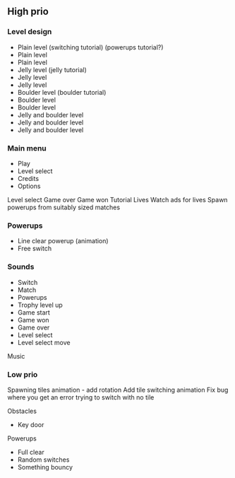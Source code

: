 ## High prio

### Level design

- Plain level (switching tutorial) (powerups tutorial?)
- Plain level
- Plain level
- Jelly level (jelly tutorial)
- Jelly level
- Jelly level
- Boulder level (boulder tutorial)
- Boulder level
- Boulder level
- Jelly and boulder level
- Jelly and boulder level
- Jelly and boulder level

### Main menu

- Play
- Level select
- Credits
- Options

Level select
Game over
Game won
Tutorial
Lives
Watch ads for lives
Spawn powerups from suitably sized matches

### Powerups

- Line clear powerup (animation)
- Free switch

### Sounds

- Switch
- Match
- Powerups
- Trophy level up
- Game start
- Game won
- Game over
- Level select
- Level select move

Music

### Low prio

Spawning tiles animation - add rotation
Add tile switching animation
Fix bug where you get an error trying to switch with no tile

Obstacles

- Key door

Powerups

- Full clear
- Random switches
- Something bouncy

